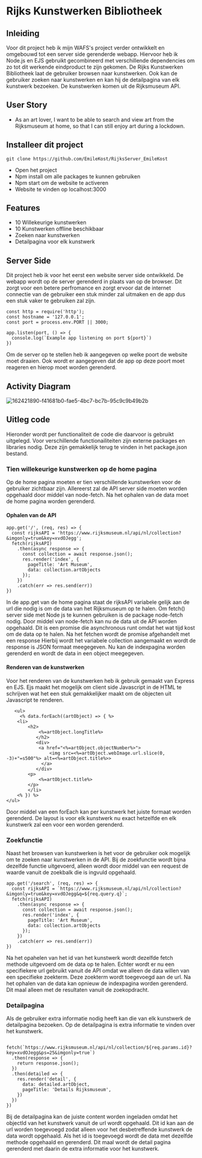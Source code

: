 
# Rijks Kunstwerken Bibliotheek

## Inleiding
Voor dit project heb ik mijn WAFS's project verder ontwikkelt en omgebouwd tot een server side gerenderde webapp. Hiervoor heb ik Node.js en EJS gebruikt gecombineerd met verschillende dependencies om zo tot dit werkende eindproduct te zijn gekomen. De Rijks Kunstwerken Bibliotheek laat de gebruiker browsen naar kunstwerken. Ook kan de gebruiker zoeken naar kunstwerken en kan hij de detailpagina van elk kunstwerk bezoeken. De kunstwerken komen uit de Rijksmuseum API.

## User Story
* As an art lover, I want to be able to search and view art from the Rijksmuseum at home, so that I can still enjoy art during a lockdown.

## Installeer dit project
````
git clone https://github.com/EmileKost/RijksServer_EmileKost
````
* Open het project
* Npm install om alle packages te kunnen gebruiken
* Npm start om de website te activeren
* Website te vinden op localhost:3000

## Features
* 10 Willekeurige kunstwerken
* 10 Kunstwerken offline beschikbaar
* Zoeken naar kunstwerken
* Detailpagina voor elk kunstwerk

## Server Side
Dit project heb ik voor het eerst een website server side ontwikkeld. De webapp wordt op de server gerenderd in plaats van op de browser. Dit zorgt voor een betere perfromance en zorgt ervoor dat de internet connectie van de gebruiker een stuk minder zal uitmaken en de app dus een stuk vaker te gebruiken zal zijn.
````
const http = require('http');
const hostname = '127.0.0.1';
const port = process.env.PORT || 3000;

app.listen(port, () => {
  console.log(`Example app listening on port ${port}`)
})
````
Om de server op te stellen heb ik aangegeven op welke poort de website moet draaien. Ook wordt er aangegeven dat de app op deze poort moet reageren en hierop moet worden gerenderd.

## Activity Diagram
![162421890-f41681b0-fae5-4bc7-bc7b-95c9c9b49b2b](https://user-images.githubusercontent.com/70690100/176430670-54544bf1-e612-425b-934b-9b076556f207.png)

## Uitleg code
Hieronder wordt per functionaliteit de code die daarvoor is gebruikt uitgelegd. Voor verschillende functionailiteiten zijn externe packages en libraries nodig. Deze zijn gemakkelijk terug te vinden in het package.json bestand. 

### Tien willekeurige kunstwerken op de home pagina
Op de home pagina moeten er tien verschillende kunstwerken voor de gebruiker zichtbaar zijn. Allereerst zal de API server side moeten worden opgehaald door middel van node-fetch. Na het ophalen van de data moet de home pagina worden gerenderd.

#### Ophalen van de API
````
app.get('/', (req, res) => {
  const rijksAPI = 'https://www.rijksmuseum.nl/api/nl/collection?&imgonly=true&key=xvdOJegg';
  fetch(rijksAPI)
    .then(async response => {
      const collection = await response.json();
      res.render('index', {
        pageTitle: 'Art Museum',
        data: collection.artObjects
      });
    })
    .catch(err => res.send(err))
})
````
In de app.get van de home pagina staat de rijksAPI variabele gelijk aan de url die nodig is om de data van het Rijksmuseum op te halen. Om fetch() server side met Node js te kunnen gebruiken is de package node-fetch nodig. Door middel van node-fetch kan nu de data uit de API worden opgehaald. Dit is een promise die asynchronous runt omdat het wat tijd kost om de data op te halen. Na het fetchen wordt de promise afgehandelt met een response Hierbij wordt het variabele collection aangemaakt en wordt de response is JSON formaat meegegeven. Nu kan de indexpagina worden gerenderd en wordt de data in een object meegegeven.

#### Renderen van de kunstwerken
Voor het renderen van de kunstwerken heb ik gebruik gemaakt van Express en EJS. Ejs maakt het mogelijk om client side Javascript in de HTML te schrijven wat het een stuk gemakkelijker maakt om de objecten uit Javascript te renderen.
````
   <ul>
     <% data.forEach((artObject) => { %>
    <li>
        <h2>
            <%=artObject.longTitle%>
           </h2>
           <div>
            <a href="<%=artObject.objectNumber%>">
                <img src=<%=artObject.webImage.url.slice(0, -3)+"=s500"%> alt=<%=artObject.title%>>
             </a>
           </div>
        <p>
            <%=artObject.title%>
        </p>
        </li>
    <% }) %>   
</ul>
````
Door middel van een forEach kan per kunstwerk het juiste formaat worden gerenderd. De layout is voor elk kunstwerk nu exact hetzelfde en elk kunstwerk zal een voor een worden gerenderd.

### Zoekfunctie
Naast het browsen van kunstwerken is het voor de gebruiker ook mogelijk om te zoeken naar kunstwerken in de API. Bij de zoekfunctie wordt bijna dezelfde functie uitgevoerd, alleen wordt door middel van een request de waarde vanuit de zoekbalk die is ingvuld opgehaald.
````
app.get('/search', (req, res) => {
  const rijksAPI = `https://www.rijksmuseum.nl/api/nl/collection?&imgonly=true&key=xvdOJegg&q=${req.query.q}`;
  fetch(rijksAPI)
    .then(async response => {
      const collection = await response.json();
      res.render('index', {
        pageTitle: 'Art Museum',
        data: collection.artObjects
      });
    })
    .catch(err => res.send(err))
})
````
Na het opahelen van het id van het kunstwerk wordt dezelfde fetch methode uitgevoerd om de data op te halen. Echter wordt er nu een specifiekere url gebruikt vanuit de API omdat we alleen de data willen van een specifieke zoekterm. Deze zoekterm wordt toegevoegd aan de url. Na het ophalen van de data kan opnieuw de indexpagina worden gerenderd. Dit maal alleen met de resultaten vanuit de zoekopdracht.

### Detailpagina
Als de gebruiker extra informatie nodig heeft kan die van elk kunstwerk de detailpagina bezoeken. Op de detailpagina is extra informatie te vinden over het kunstwerk.
````
  fetch(`https://www.rijksmuseum.nl/api/nl/collection/${req.params.id}?key=xvdOJegg&ps=25&imgonly=true`)
  .then(response => {
    return response.json();
  })
  .then(detailed => {
    res.render('detail', {
      data: detailed.artObject,
      pageTitle: 'Details Rijksmuseum',
    })
  })
})
````
Bij de detailpagina kan de juiste content worden ingeladen omdat het objectId van het kunstwerk vanuit de url wordt opgehaald. Dit id kan aan de url worden toegevoegd zodat alleen voor het desbetreffende kunstwerk de data wordt opgehaald. Als het id is toegevoegd wordt de data met dezelfde methode opgehaald en gerenderd. Dit maal wordt de detail pagina gerenderd met daarin de extra informatie voor het kunstwerk.


